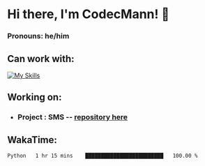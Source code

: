 # Hi there, I'm CodecMann! 👋

### Pronouns: he/him


## Can work with:
[![My Skills](https://skillicons.dev/icons?i=kotlin,nodejs,django,python,bots&theme=dark)](https://skillicons.dev)


## Working on:
- ### Project : SMS -- [repository here](https://github.com/NikeStyleProject/project-sms)

## WakaTime:

<!--START_SECTION:waka-->

```txt
Python   1 hr 15 mins    █████████████████████████   100.00 %
```

<!--END_SECTION:waka-->
